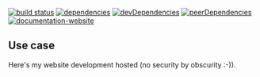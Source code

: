 <!-- #!/usr/bin/env markdown
-*- coding: utf-8 -*-
region header
Copyright Torben Sickert 16.12.2012

License
-------

This library written by Torben Sickert stand under a creative commons naming
3.0 unported license. see http://creativecommons.org/licenses/by/3.0/deed.de
endregion -->

[![build status](https://travis-ci.org/thaibault/website.svg?branch=master)](https://travis-ci.org/thaibault/website)
[![dependencies](https://img.shields.io/david/thaibault/website.svg)](https://david-dm.org/thaibault/website)
[![devDependencies](https://img.shields.io/david/dev/thaibault/website.svg)](https://david-dm.org/thaibault/website?type=dev)
[![peerDependencies](https://img.shields.io/david/peer/thaibault/website.svg)](https://david-dm.org/thaibault/website?type=peer)
[![documentation-website](https://img.shields.io/website-up-down-green-red/http/torben.website.svg?label=documentation-website)](http://torben.website)

Use case
--------

Here's my website development hosted (no security by obscurity :-)).

<!-- region vim modline
vim: set tabstop=4 shiftwidth=4 expandtab:
vim: foldmethod=marker foldmarker=region,endregion:
endregion -->

